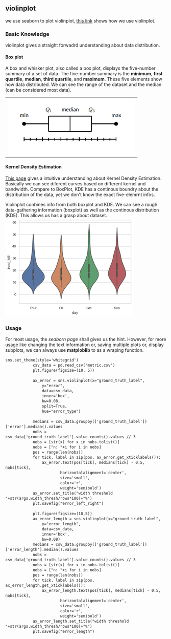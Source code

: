 ## violinplot

we use seaborn to plot violinplot, [this link](https://seaborn.pydata.org/generated/seaborn.violinplot.html) shows how we use violinplot.

### Basic Knowledge
violinplot gives a straight forwadrd understanding about data distribution.  

#### Box plot
A box and whisker plot, also called a box plot, displays the five-number summary of a set of data. The five-number summary is the **minimum**, **first quartile**, **median**, **third quartile**, and **maximum**. These five elements show how data distributed. We can see the range of the dataset and the median (can be considered most data). 

| |
|---|
|<img src="./image_resources/boxplot.png" width=400 class="center">|

#### Kernel Density Estimation  
[This page](https://mathisonian.github.io/kde/) gives a intuitive understanding about Kernel Density Estimation. Basically we can see diferent curves based on different kernel and bandwidth. Compare to BoxPlot, KDE has a continous boundry about the distribution of the data, yet we don't know the exact five-elemrnt infos. 

Violinplot conbines info from both boxplot and KDE. We can see a rough data-gathering information (boxplot) as well as the continous distribution (KDE). This allows us has a grasp about dataset.  
<img src="./image_resources/seaborn-violinplot-2.png" width=400 class="center">  

### Usage
For most usage, the *seaborn page* shall gives us the hint. However, for more usage like changing the text information or, saving multiple plots or, display subplots, we can always use **matploblib** to as a wraping function.
```
sns.set_theme(style='whitegrid')
            csv_data = pd.read_csv('metric.csv')
            plt.figure(figsize=(10, 5))

            ax_error = sns.violinplot(x="ground_truth_label",
                y="error",
                data=csv_data,
                inner='box',
                bw=0.08,
                split=True,
                hue="error_type")

            medians = csv_data.groupby(['ground_truth_label'])['error'].median().values
            nobs = csv_data['ground_truth_label'].value_counts().values // 3
            nobs = [str(x) for x in nobs.tolist()]
            nobs = ["n: "+i for i in nobs]
            pos = range(len(nobs))
            for tick, label in zip(pos, ax_error.get_xticklabels()):
                ax_error.text(pos[tick], medians[tick] - 0.5, nobs[tick],
                        horizontalalignment='center',
                        size='small',
                        color='r',
                        weight='semibold')
            ax_error.set_title("width threshold "+str(args.width_thresh/rows*100)+"%")
            plt.savefig("error_left_right")

            plt.figure(figsize=(10,5))
            ax_error_length = sns.violinplot(x="ground_truth_label",
                y="error_length",
                data=csv_data,
                inner='box',
                bw=0.08)
            medians = csv_data.groupby(['ground_truth_label'])['error_length'].median().values
            nobs = csv_data['ground_truth_label'].value_counts().values // 3
            nobs = [str(x) for x in nobs.tolist()]
            nobs = ["n: "+i for i in nobs]
            pos = range(len(nobs))
            for tick, label in zip(pos, ax_error_length.get_xticklabels()):
                ax_error_length.text(pos[tick], medians[tick] - 0.5, nobs[tick],
                        horizontalalignment='center',
                        size='small',
                        color='r',
                        weight='semibold')
            ax_error_length.set_title("width threshold "+str(args.width_thresh/rows*100)+"%")
            plt.savefig("error_length")
```
